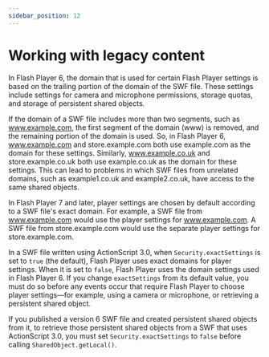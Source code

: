 ```yaml
---
sidebar_position: 12
---
```


# Working with legacy content

In Flash Player 6, the domain that is used for certain Flash Player settings is
based on the trailing portion of the domain of the SWF file. These settings
include settings for camera and microphone permissions, storage quotas, and
storage of persistent shared objects.

If the domain of a SWF file includes more than two segments, such as
www.example.com, the first segment of the domain (www) is removed, and the
remaining portion of the domain is used. So, in Flash Player 6, www.example.com
and store.example.com both use example.com as the domain for these settings.
Similarly, www.example.co.uk and store.example.co.uk both use example.co.uk as
the domain for these settings. This can lead to problems in which SWF files from
unrelated domains, such as example1.co.uk and example2.co.uk, have access to the
same shared objects.

In Flash Player 7 and later, player settings are chosen by default according to
a SWF file's exact domain. For example, a SWF file from www.example.com would
use the player settings for www.example.com. A SWF file from store.example.com
would use the separate player settings for store.example.com.

In a SWF file written using ActionScript 3.0, when `Security.exactSettings` is
set to `true` (the default), Flash Player uses exact domains for player
settings. When it is set to `false`, Flash Player uses the domain settings used
in Flash Player 6. If you change `exactSettings` from its default value, you
must do so before any events occur that require Flash Player to choose player
settings—for example, using a camera or microphone, or retrieving a persistent
shared object.

If you published a version 6 SWF file and created persistent shared objects from
it, to retrieve those persistent shared objects from a SWF that uses
ActionScript 3.0, you must set `Security.exactSettings` to `false` before
calling `SharedObject.getLocal()`.
